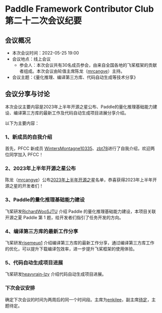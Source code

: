 # Paddle Framework Contributor Club 第二十二次会议纪要

## 会议概况

- 本次会议时间：2022-05-25 19:00
- 会议地点：线上会议
  - 参会人：本次会议共有30名成员参会，由来自全国各地的飞桨框架的贡献者组成。本次会议由轮值主席陈龙（[mrcangye](https://github.com/mrcangye)）主持。
- 会议主题：《量化推理、编译第三方库、代码自动生成等技术分享》

## 会议分享与讨论

本次会议主要内容是2023年上半年开源之星公布、Paddle的量化推理基础能力建设、编译第三方库的最新工作及代码自动生成项目进展分享介绍。

以下为主要内容：

### 1、新成员的自我介绍

首先，PFCC 新成员 [WintersMontagne10335](https://github.com/WintersMontagne10335)、[zbt78](https://github.com/zbt78)进行了自我介绍，欢迎两位同学加入 PFCC！

### 2、2023年上半年开源之星公布

陈龙（[mrcangye](https://github.com/mrcangye)）公布[2023年上半年开源之星](https://github.com/PaddlePaddle/community/blob/master/contributors/certificate-inspection.md)名单，恭喜获得2023年上半年开源之星的开发者们！

### 3、Paddle的量化推理基础能力建设

飞桨研发[RichardWooSJTU](https://github.com/RichardWooSJTU) 介绍 Paddle 的量化推理基础能力建设，本项目关联开源之夏 Paddle 第 1 题，给开发者们指引了任务开发的方向。

### 4、编译第三方库的最新工作分享

飞桨研发[risemeup1](https://github.com/risemeup1)  介绍编译第三方库的最新工作分享，通过编译第三方库工作的优化，可以提升下载编译包效率，进一步提升飞桨框架的使用体验。

### 5、代码自动生成项目进展

飞桨研发[heavyrain-lzy](https://github.com/heavyrain-lzy) 介绍代码自动生成项目进展。

### 下次会议安排

确定下次会议的时间为两周后的同一个时间段。主席为[enkilee](https://github.com/enkilee)，副主席[待定]()，主题待定。

